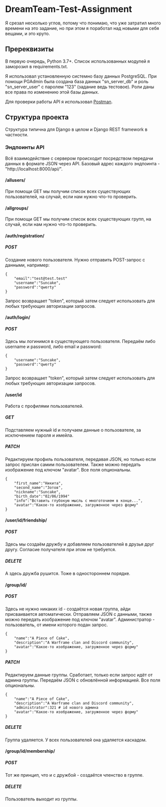 # DreamTeam-Test-Assignment

Я срезал несколько углов, потому что понимаю, что уже затратил много времени на это задание, но при этом я поработал над новыми для себя вещами, и это круто.

## Пререквизиты

В первую очередь, Python 3.7+. Список использованных модулей я заморозил в requirements.txt.

Я использовал установленную системно базу данных PostgreSQL. При помощи PGAdmin была создана база данных "sn_server_db" и роль "sn_server_user" с паролем "123" (задание ведь тестовое). Роли даны все права по изменению этой базы данных.

Для проверки работы API я использовал [Postman](https://www.getpostman.com/).

## Структура проекта

Структура типична для Django в целом и Django REST framework в частности.

### Эндпоинты API

Всё взаимодействие с сервером происходит посредством передачи данных в формате JSON через API. Базовый адрес каждого эндпоинта - "http://localhost:8000/api/".

#### /allusers/

При помощи GET мы получим список всех существующих пользователей, на случай, если нам нужно что-то проверить.

#### /allgroups/

При помощи GET мы получим список всех существующих групп, на случай, если нам нужно что-то проверить.

#### /auth/registration/

##### POST

Создание нового пользователя. Нужно отправить POST-запрос с данными, например:

```
{
    "email":"test@test.test"
    "username":"Suncake",
    "password":"qwerty"
}
```

Запрос возвращает "token", который затем следует использовать для любых требующих авторизации запросов.

#### /auth/login/

##### POST

Здесь мы логинимся в существующего пользователя. Передаём либо username и password, либо email и password:

```
{
    "username":"Suncake",
    "password":"qwerty"
}
```

Запрос возвращает "token", который затем следует использовать для любых требующих авторизации запросов.

#### /user/id

Работа с профилями пользователей.

##### GET

Подставляем нужный id и получаем данные о пользователе, за исключением пароля и имейла.

##### PATCH

Редактируем профиль пользователя, передавая JSON, но только если запрос прислан самим пользователем. Также можно передать изображение под ключом "avatar". Все поля опциональны.

```
{
    "first_name":"Никита",
    "second_name":"Зотов",
    "nickname":"Suncake",
    "birth_date":"02/06/1994"
    "info":"Вставить глубокую мысль с многоточием в конце...",
    "avatar":"Какое-то изображение, загруженное через форму"
}
```
#### /user/id/friendship/
  
##### POST

Здесь мы создаём дружбу и добавляем пользователей в друзья друг другу. Согласие получателя при этом не требуется.

##### DELETE

А здесь дружба рушится. Тоже в одностороннем порядке.

#### /group/id/
  
##### POST

Здесь не нужно никаких id - создаётся новая группа, айди присваивается автоматически. Отправляем JSON с данными, также можно передать изображение под ключом "avatar". Администратор - пользователь, от имени которого подан запрос.

```
{
    "name":"A Piece of Cake",
    "description":"A Warframe clan and Discord community",
    "avatar":"Какое-то изображение, загруженное через форму"
}
```

##### PATCH

Редактируем данные группы. Сработает, только если запрос идёт от админа группы. Передаём JSON с обновлённой информацией. Все поля опциональны.


```
{
    "name":"A Piece of Cake",
    "description":"A Warframe clan and Discord community",
    "administrator":321 # id нового админа
    "avatar":"Какое-то изображение, загруженное через форму"
}
```

##### DELETE

Группа удаляется. У всех пользователей она удаляется каскадом.

#### /group/id/membership/
  
##### POST

Тот же принцип, что и с дружбой - создаётся членство в группе.

##### DELETE

Пользователь выходит из группы.


